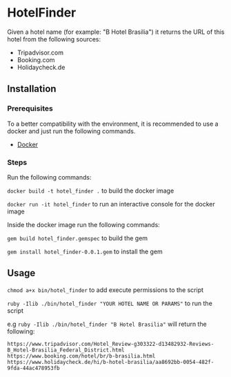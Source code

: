 # HotelFinder

Given a hotel name (for example: "B Hotel Brasilia") it returns the URL of this hotel from the following sources:

- Tripadvisor.com
- Booking.com
- Holidaycheck.de


## Installation

### Prerequisites

To a better compatibility with the environment, it is recommended to use a docker and just run the following commands.

- [Docker](https://docs.docker.com/install/)

### Steps

Run the following commands:

`docker build -t hotel_finder .` to build the docker image

`docker run -it hotel_finder` to run an interactive console for the docker image

Inside the docker image run the following commands:

`gem build hotel_finder.gemspec` to build the gem

`gem install hotel_finder-0.0.1.gem` to install the gem

## Usage

`chmod a+x bin/hotel_finder` to add execute permissions to the script

`ruby -Ilib ./bin/hotel_finder "YOUR HOTEL NAME OR PARAMS"` to run the script


e.g `ruby -Ilib ./bin/hotel_finder "B Hotel Brasilia"` will return the following:

```
https://www.tripadvisor.com/Hotel_Review-g303322-d13482932-Reviews-B_Hotel-Brasilia_Federal_District.html
https://www.booking.com/hotel/br/b-brasilia.html
https://www.holidaycheck.de/hi/b-hotel-brasilia/aa8692bb-0054-482f-9fda-44ac478953fb
```